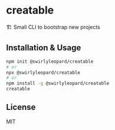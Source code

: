 # creatable

🏗 Small CLI to bootstrap new projects

## Installation & Usage

```bash
npm init @swirlyleopard/creatable
# or
npx @swirlyleopard/creatable
# or
npm install -g @swirlyleopard/creatable
creatable
```

## License

MIT
